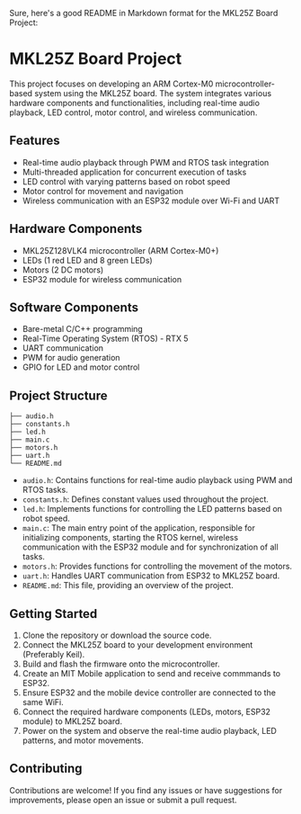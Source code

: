 Sure, here's a good README in Markdown format for the MKL25Z Board Project:

# MKL25Z Board Project

This project focuses on developing an ARM Cortex-M0 microcontroller-based system using the MKL25Z board. The system integrates various hardware components and functionalities, including real-time audio playback, LED control, motor control, and wireless communication.

## Features

- Real-time audio playback through PWM and RTOS task integration
- Multi-threaded application for concurrent execution of tasks
- LED control with varying patterns based on robot speed
- Motor control for movement and navigation
- Wireless communication with an ESP32 module over Wi-Fi and UART

## Hardware Components

- MKL25Z128VLK4 microcontroller (ARM Cortex-M0+)
- LEDs (1 red LED and 8 green LEDs)
- Motors (2 DC motors)
- ESP32 module for wireless communication

## Software Components

- Bare-metal C/C++ programming
- Real-Time Operating System (RTOS) - RTX 5
- UART communication
- PWM for audio generation
- GPIO for LED and motor control

## Project Structure

```
├── audio.h
├── constants.h
├── led.h
├── main.c
├── motors.h
├── uart.h
└── README.md
```

- `audio.h`: Contains functions for real-time audio playback using PWM and RTOS tasks.
- `constants.h`: Defines constant values used throughout the project.
- `led.h`: Implements functions for controlling the LED patterns based on robot speed.
- `main.c`: The main entry point of the application, responsible for initializing components, starting the RTOS kernel, wireless communication with the ESP32 module and for synchronization of all tasks.
- `motors.h`: Provides functions for controlling the movement of the motors.
- `uart.h`: Handles UART communication from ESP32 to MKL25Z board.
- `README.md`: This file, providing an overview of the project.

## Getting Started

1. Clone the repository or download the source code.
2. Connect the MKL25Z board to your development environment (Preferably Keil).
3. Build and flash the firmware onto the microcontroller.
4. Create an MIT Mobile application to send and receive commmands to ESP32.
5. Ensure ESP32 and the mobile device controller are connected to the same WiFi.
6. Connect the required hardware components (LEDs, motors, ESP32 module) to MKL25Z board.
7. Power on the system and observe the real-time audio playback, LED patterns, and motor movements.

## Contributing

Contributions are welcome! If you find any issues or have suggestions for improvements, please open an issue or submit a pull request.


